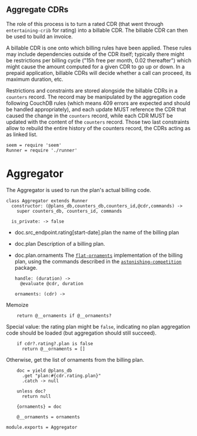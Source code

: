 Aggregate CDRs
--------------

The role of this process is to turn a rated CDR (that went through `entertaining-crib` for rating) into a billable CDR. The billable CDR can then be used to build an invoice.

A billable CDR is one onto which billing rules have been applied. These rules may include dependencies outside of the CDR itself; typically there might be restrictions per billing cycle ("15h free per month, 0.02 thereafter") which might cause the amount computed for a given CDR to go up or down. In a prepaid application, billable CDRs will decide whether a call can proceed, its maximum duration, etc.

Restrictions and constraints are stored alongside the billable CDRs in a `counters` record. The record may be manipulated by the aggregation code following CouchDB rules (which means 409 errors are expected and should be handled appropriately), and each update MUST reference the CDR that caused the change in the `counters` record, while each CDR MUST be updated with the content of the `counters` record. Those two last constraints allow to rebuild the entire history of the counters record, the CDRs acting as as linked list.

    seem = require 'seem'
    Runner = require './runner'

Aggregator
==========

The Aggregator is used to run the plan's actual billing code.

    class Aggregator extends Runner
      constructor: (@plans_db,counters_db,counters_id,@cdr,commands) ->
        super counters_db, counters_id, commands

      is_private: -> false

* doc.src_endpoint.rating[start-date].plan the name of the billing plan
* doc.plan Description of a billing plan.
* doc.plan.ornaments The [`flat-ornaments`](#pkg.flat-ornaments) implementation of the billing plan, using the commands described in the [`astonishing-competition`](#pkg.astonishing-competition) package.

      handle: (duration) ->
        @evaluate @cdr, duration

      ornaments: (cdr) ->

Memoize

        return @__ornaments if @__ornaments?

Special value: the rating plan might be `false`, indicating no plan aggregation code should be loaded (but aggregation should still succeed).

        if cdr?.rating?.plan is false
          return @__ornaments = []

Otherwise, get the list of ornaments from the billing plan.

        doc = yield @plans_db
          .get "plan:#{cdr.rating.plan}"
          .catch -> null

        unless doc?
          return null

        {ornaments} = doc

        @__ornaments = ornaments

    module.exports = Aggregator
